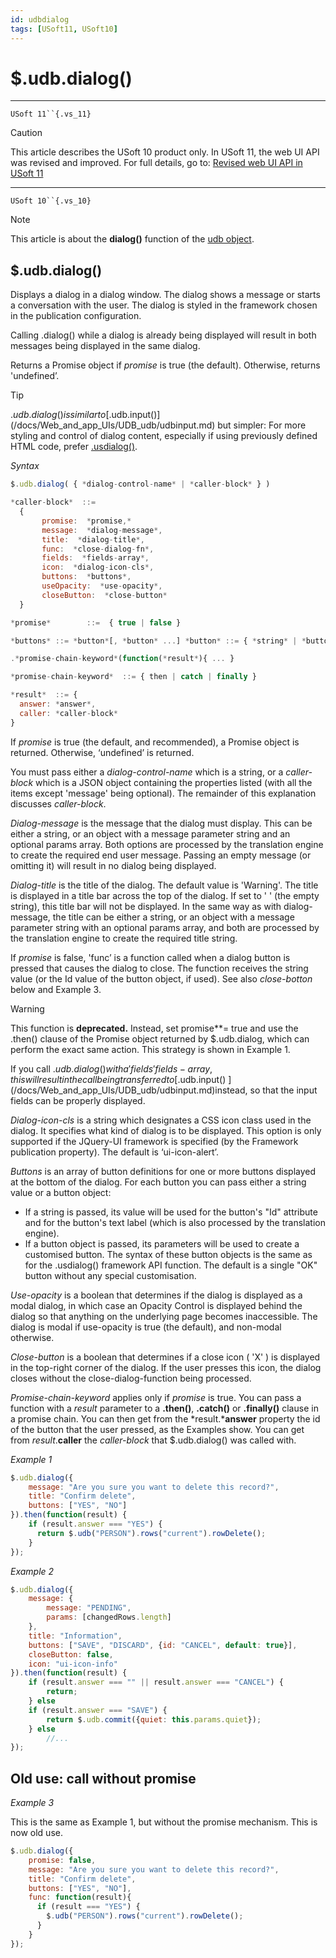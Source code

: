 ```yaml
---
id: udbdialog
tags: [USoft11, USoft10]
---
```

# $.udb.dialog()



----

`USoft 11``{.vs_11}`

> [!CAUTION]
> This article describes the USoft 10 product only.
> In USoft 11, the web UI API was revised and improved. For full details, go to:
> [Revised web UI API in USoft 11](/docs/Web_and_app_UIs/UDB_udb/Revised_web_UI_API_in_USoft_11.md)

----

`USoft 10``{.vs_10}`

> [!NOTE]
> This article is about the **dialog()** function of the [udb object](/docs/Web_and_app_UIs/UDB_udb).

## **$.udb.dialog()**

Displays a dialog in a dialog window. The dialog shows a message or starts a conversation with the user. The dialog is styled in the framework chosen in the publication configuration.

Calling .dialog() while a dialog is already being displayed will result in both messages being displayed in the same dialog.

Returns a Promise object if *promise* is true (the default). Otherwise, returns 'undefined’.

> [!TIP]
> $.udb.dialog() is similar to [$.udb.input()](/docs/Web_and_app_UIs/UDB_udb/udbinput.md) but simpler:
> For more styling and control of dialog content, especially if using previously defined HTML code, prefer [.usdialog()](/docs/Web_and_app_UIs/UI_Library/usdialog.md).

*Syntax*

```js
$.udb.dialog( { *dialog-control-name* | *caller-block* } )

*caller-block*  ::= 
  {
       promise:  *promise,*
       message:  *dialog-message*,
       title:  *dialog-title*,
       func:  *close-dialog-fn*,
       fields:  *fields-array*,
       icon:  *dialog-icon-cls*,
       buttons:  *buttons*,
       useOpacity:  *use-opacity*,
       closeButton:  *close-button*
  }

*promise*        ::=  { true | false }

*buttons* ::= *button*[, *button* ...] *button* ::= { *string* | *button-object* } *use-opacity* ::= { true | false } *close-button* ::= { true | false }

.*promise-chain-keyword*(function(*result*){ ... }

*promise-chain-keyword*  ::= { then | catch | finally }

*result*  ::= {
  answer: *answer*,
  caller: *caller-block*
}
```

If *promise* is true (the default, and recommended), a Promise object is returned. Otherwise, ‘undefined’ is returned.

You must pass either a *dialog-control-name* which is a string, or a *caller-block* which is a JSON object containing the properties listed (with all the items except 'message' being optional). The remainder of this explanation discusses *caller-block*.

*Dialog-message* is the message that the dialog must display. This can be either a string, or an object with a message parameter string and an optional params array. Both options are processed by the translation engine to create the required end user message. Passing an empty message (or omitting it) will result in no dialog being displayed.

*Dialog-title* is the title of the dialog. The default value is 'Warning'. The title is displayed in a title bar across the top of the dialog. If set to ' ' (the empty string), this title bar will not be displayed. In the same way as with dialog-message, the title can be either a string, or an object with a message parameter string with an optional params array, and both are processed by the translation engine to create the required title string.

If *promise* is false, 'func’ is a function called when a dialog button is pressed that causes the dialog to close. The function receives the string value (or the Id value of the button object, if used). See also *close-botton* below and Example 3.

> [!WARNING]
> This function is **deprecated.** Instead, set promise**= true and use the .then() clause of the Promise object returned by $.udb.dialog, which can perform the exact same action. This strategy is shown in Example 1.

If you call $.udb.dialog() with a 'fields' fields-array, this will result in the call being transferred to [$.udb.input() ](/docs/Web_and_app_UIs/UDB_udb/udbinput.md)instead, so that the input fields can be properly displayed.

*Dialog-icon-cls* is a string which designates a CSS icon class used in the dialog. It specifies what kind of dialog is to be displayed. This option is only supported if the JQuery-UI framework is specified (by the Framework publication property). The default is ‘ui-icon-alert’.

*Buttons* is an array of button definitions for one or more buttons displayed at the bottom of the dialog. For each button you can pass either a string value or a button object:

- If a string is passed, its value will be used for the button's "Id" attribute and for the button's text label (which is also processed by the translation engine).
- If a button object is passed, its parameters will be used to create a customised button. The syntax of these button objects is the same as for the .usdialog() framework API function. The default is a single "OK" button without any special customisation.

*Use-opacity* is a boolean that determines if the dialog is displayed as a modal dialog, in which case an Opacity Control is displayed behind the dialog so that anything on the underlying page becomes inaccessible. The dialog is modal if use-opacity is true (the default), and non-modal otherwise.

*Close-button* is a boolean that determines if a close icon ( 'X' ) is displayed in the top-right corner of the dialog. If the user presses this icon, the dialog closes without the close-dialog-function being processed.

*Promise-chain-keyword* applies only if *promise* is true. You can pass a function with a *result* parameter to a **.then()**, **.catch()** or **.finally()** clause in a promise chain. You can then get from the *result.***answer** property the id of the button that the user pressed, as the Examples show. You can get from *result*.**caller** the *caller-block* that $.udb.dialog() was called with.

*Example 1*

```js
$.udb.dialog({
    message: "Are you sure you want to delete this record?",
    title: "Confirm delete",
    buttons: ["YES", "NO"]
}).then(function(result) {
    if (result.answer === "YES") {
      return $.udb("PERSON").rows("current").rowDelete();
    }
});
```

*Example 2*

```js
$.udb.dialog({
    message: {
        message: "PENDING",
        params: [changedRows.length]
    },
    title: "Information",
    buttons: ["SAVE", "DISCARD", {id: "CANCEL", default: true}],
    closeButton: false,
    icon: "ui-icon-info"
}).then(function(result) {
    if (result.answer === "" || result.answer === "CANCEL") {
        return;
    } else
    if (result.answer === "SAVE") {
        return $.udb.commit({quiet: this.params.quiet});
    } else
        //...
});
```

## Old use: call without promise

*Example 3*

This is the same as Example 1, but without the promise mechanism. This is now old use.

```js
$.udb.dialog({
    promise: false,
    message: "Are you sure you want to delete this record?",
    title: "Confirm delete",
    buttons: ["YES", "NO"],
    func: function(result){
      if (result === "YES") {
        $.udb("PERSON").rows("current").rowDelete();
      }
    }
});
```

 